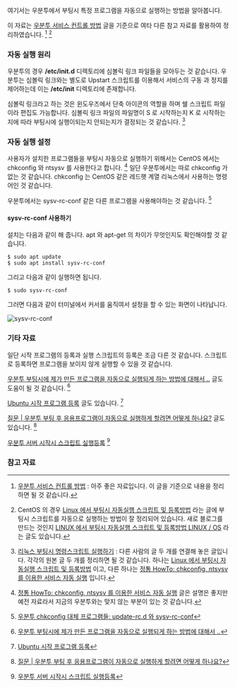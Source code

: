 
여기서는 우분투에서 부팅시 특정 프로그램을 자동으로 실행하는 방법을 알아봅니다. 

이 자료는 [우분투 서비스 컨트롤 방법](http://www.snoopybox.co.kr/1720) 글을 기준으로 여타 다른 참고 자료를 활용하여 정리하였습니다. [^snoopybox-1720] [^nawoo-80148421970]

### 자동 실행 원리

우분투의 경우 **/etc/init.d** 디렉토리에 심볼릭 링크 파일들을 모아두는 것 같습니다. 우분투는 심볼릭 링크와는 별도로 Upstart 스크립트를 이용해서 서비스의 구동 과 정지를 제어하는데 이는 **/etc/init** 디렉토리에 존재합니다.  

심볼릭 링크라고 하는 것은 윈도우즈에서 단축 아이콘의 역할을 하며 쉘 스크립트 파일이라 편집도 가능합니다. 심볼릭 링크 파일의 파일명이 S 로 시작하는지 K 로 시작하는지에 따라 부팅시에 실행이되는지 안되는지가 결정되는 것 같습니다. [^originalchoi-44]

### 자동 실행 설정

사용자가 설치한 프로그램들을 부팅시 자동으로 실행하기 위해서는 CentOS 에서는 chkconfig 와 ntsysv 를 사용한다고 합니다. [^couplewith-60007889350] 일단 우분투에서는 따로 chkconfig 가 없는 것 같습니다. chkconfig 는 CentOS 같은 레드햇 계열 리눅스에서 사용하는 명령어인 것 같습니다. 

우분투에서는 sysv-rc-conf 같은 다른 프로그램을 사용해야하는 것 같습니다. [^one2next-chkconfig] 

#### sysv-rc-conf 사용하기

설치는 다음과 같이 해 줍니다. apt 와 apt-get 의 차이가 무엇인지도 확인해야할 것 같습니다. 

```
$ sudo apt update
$ sudo apt install sysv-rc-conf
```

그리고 다음과 같이 실행하면 됩니다. 

```
$ sudo sysv-rc-conf
```

그러면 다음과 같이 터미널에서 커서를 움직여서 설정을 할 수 있는 화면이 나타납니다. 

![sysv-rc-conf](../assets/ubuntu/sysv-rc-conf.jpeg)

### 기타 자료

일단 시작 프로그램의 등록과 실행 스크립트의 등록은 조금 다른 것 같습니다. 스크립트로 등록하면 프로그램을 보이지 않게 실행할 수 있을 것 같습니다. 

[우분투 부팅시에 제가 만든 프로그램을 자동으로 실행되게 하는 방법에 대해서 ..](https://kldp.org/node/129306) 글도 도움이 될 것 같습니다. [^kldp-129306]

[Ubuntu 시작 프로그램 등록](http://zeal74.tistory.com/1179) 글도 있습니다. [^zeal74-1179]

[질문 | 우분투 부팅 후 응용프로그램이 자동으로 실행하게 할려면 어떻게 하나요?](http://com.odroid.com/sigong/nf_board/nboard_view.php?brd_id=odroid-x2&kind=59&bid=2500) 글도 있습니다. [^odroid-2500]

[우분투 서버 시작시 스크립트 실행등록](http://ihoney.pe.kr/1099) [^ihoney-1099]

### 참고 자료

[^nawoo-80148421970]: CentOS 의 경우 [Linux 에서 부팅시 자동실행 스크립트 및 등록방법](http://blog.naver.com/PostView.nhn?blogId=nawoo&logNo=80148421970) 라는 글에 부팅시 스크립트를 자동으로 실행하는 방법이 잘 정리되어 있습니다. 새로 블로그를 만드는 것인지 [LINUX 에서 부팅시 자동실행 스크립트 및 등록방법 LINUX / OS](http://marinb577.besaba.com/?p=316) 라는 글도 있습니다.

[^originalchoi-44]: [리눅스 부팅시 명령스크립트 실행하기](http://originalchoi.tistory.com/44) : 다른 사람의 글 두 개를 연결해 놓은 글입니다. 각각의 원본 글 두 개를 정리하면 될 것 같습니다. 하나는 [Linux 에서 부팅시 자동실행 스크립트 및 등록방법](http://blog.naver.com/PostView.nhn?blogId=nawoo&logNo=80148421970) 이고, 다른 하나는 [정통 HowTo: chkconfig, ntsysv 를 이용한 서비스 자동 실행](http://blog.naver.com/couplewith/60007889350) 입니다.

[^couplewith-60007889350]: [정통 HowTo: chkconfig, ntsysv 를 이용한 서비스 자동 실행](http://blog.naver.com/couplewith/60007889350) 글은 설명은 좋지만 예전 자료라서 지금의 우분투와는 맞지 않는 부분이 있는 것 같습니다. 

[^one2next-chkconfig]: [우분투 chkconfig 대체 프로그램들: update-rc.d 와 sysv-rc-conf](http://www.one2next.com/우분투-chkconfig-대체-프로그램들-update-rc-d-와-sysv-rc-conf/)

[^snoopybox-1720]: [우분투 서비스 컨트롤 방법](http://www.snoopybox.co.kr/1720) : 아주 좋은 자료입니다. 이 글을 기준으로 내용을 정리하면 될 것 같습니다. 

[^kldp-129306]: [우분투 부팅시에 제가 만든 프로그램을 자동으로 실행되게 하는 방법에 대해서 ..](https://kldp.org/node/129306)

[^zeal74-1179]: [Ubuntu 시작 프로그램 등록](http://zeal74.tistory.com/1179)

[^odroid-2500]: [질문 | 우분투 부팅 후 응용프로그램이 자동으로 실행하게 할려면 어떻게 하나요?](http://com.odroid.com/sigong/nf_board/nboard_view.php?brd_id=odroid-x2&kind=59&bid=2500)

[^ihoney-1099]: [우분투 서버 시작시 스크립트 실행등록](http://ihoney.pe.kr/1099)